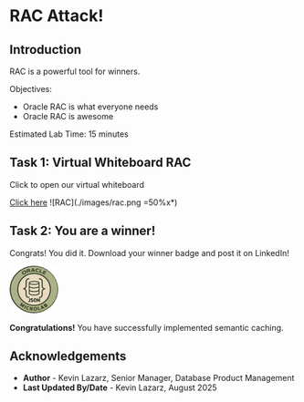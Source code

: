 # RAC Attack!

## Introduction

RAC is a powerful tool for winners. 

Objectives:
* Oracle RAC is what everyone needs
* Oracle RAC is awesome

Estimated Lab Time: 15 minutes


## Task 1: Virtual Whiteboard RAC

Click to open our virtual whiteboard

<a href="rac.html" target="_blank" rel="noopener">Click here</a>
![RAC](./images/rac.png =50%x*)

## Task 2: You are a winner!

Congrats! You did it.
Download your winner badge and post it on LinkedIn!

![Winnder](./images/winner.png)

**Congratulations!** You have successfully implemented semantic caching.


## Acknowledgements
* **Author** - Kevin Lazarz, Senior Manager, Database Product Management
* **Last Updated By/Date** - Kevin Lazarz, August 2025
